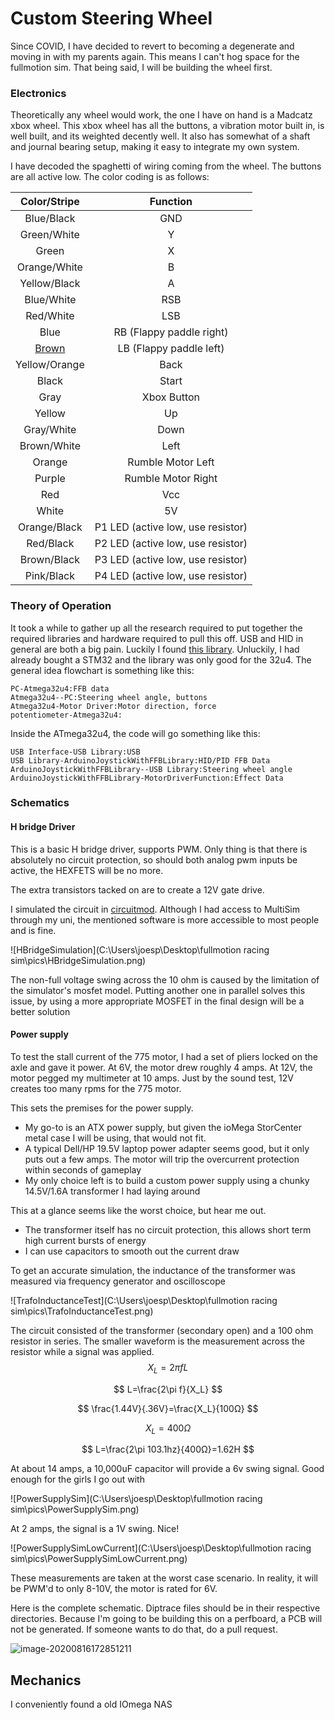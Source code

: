 # Custom Steering Wheel

Since COVID, I have decided to revert to becoming a degenerate and moving in with my parents again. This means I can't hog space for the fullmotion sim. That being said, I will be building the wheel first.

### Electronics

Theoretically any wheel would work, the one I have on hand is a Madcatz xbox wheel. This xbox wheel has all the buttons, a vibration motor built in, is well built, and its weighted decently well. It also has somewhat of a shaft and journal bearing setup, making it easy to integrate my own system.

I have decoded the spaghetti of wiring coming from the wheel. The buttons are all active low. The color coding is as follows:

|             Color/Stripe              |         Function         |
| :-----------------------------------: | :----------------------: |
|              Blue/Black              |           GND            |
|              Green/White              |            Y             |
|                 Green                 |            X             |
|             Orange/White              |            B             |
|             Yellow/Black              |            A             |
|              Blue/White               |           RSB            |
|               Red/White               |           LSB            |
|                 Blue                  | RB (Flappy paddle right) |
| [Brown](https://youtu.be/lzqCQxi3ENE) | LB (Flappy paddle left)  |
| Yellow/Orange | Back |
| Black | Start |
| Gray | Xbox Button |
| Yellow | Up |
|              Gray/White               |               Down                |
|              Brown/White              |               Left                |
|                Orange                 |         Rumble Motor Left         |
|                Purple                 |        Rumble Motor Right         |
|                  Red                  |                Vcc                |
| White | 5V |
| Orange/Black | P1 LED (active low, use resistor) |
| Red/Black | P2 LED (active low, use resistor) |
| Brown/Black | P3 LED (active low, use resistor) |
| Pink/Black | P4 LED (active low, use resistor) |

### Theory of Operation

It took a while to gather up all the research required to put together the required libraries and hardware required to pull this off. USB and HID in general are both a big pain. Luckily I found [this library](https://github.com/YukMingLaw/ArduinoJoystickWithFFBLibrary). Unluckily, I had already bought a STM32 and the library was only good for the 32u4. The general idea flowchart is something like this:

```sequence
PC-Atmega32u4:FFB data
Atmega32u4--PC:Steering wheel angle, buttons
Atmega32u4-Motor Driver:Motor direction, force
potentiometer-Atmega32u4:
```

Inside the ATmega32u4, the code will go something like this:

```sequence
USB Interface-USB Library:USB
USB Library-ArduinoJoystickWithFFBLibrary:HID/PID FFB Data
ArduinoJoystickWithFFBLibrary--USB Library:Steering wheel angle
ArduinoJoystickWithFFBLibrary-MotorDriverFunction:Effect Data
```

### Schematics

#### H bridge Driver

This is a basic H bridge driver, supports PWM. Only thing is that there is absolutely no circuit protection, so should both analog pwm inputs be active, the HEXFETS will be no more.

The extra transistors tacked on are to create a 12V gate drive.

I simulated the circuit in [circuitmod](https://sourceforge.net/projects/circuitmod/). Although I had access to MultiSim through my uni, the mentioned software is more accessible to most people and is fine.

![HBridgeSimulation](C:\Users\joesp\Desktop\fullmotion racing sim\pics\HBridgeSimulation.png)

The non-full voltage swing across the 10 ohm is caused by the limitation of the simulator's mosfet model. Putting another one in parallel solves this issue, by using a more appropriate MOSFET in the final design will be a better solution

#### Power supply

To test the stall current of the 775 motor, I had a set of pliers locked on the axle and gave it power. At 6V, the motor drew roughly 4 amps. At 12V, the motor pegged my multimeter at 10 amps. Just by the sound test, 12V creates too many rpms for the 775 motor.

This sets the premises for the power supply. 

- My go-to is an ATX power supply, but given the ioMega StorCenter metal case I will be using, that would not fit. 
- A typical Dell/HP 19.5V laptop power adapter seems good, but it only puts out a few amps. The motor will trip the overcurrent protection within seconds of gameplay
- My only choice left is to build a custom power supply using a chunky 14.5V/1.6A transformer I had laying around

This at a glance seems like the worst choice, but hear me out. 

- The transformer itself has no circuit protection, this allows short term high current bursts of energy
- I can use capacitors to smooth out the current draw

To get an accurate simulation, the inductance of the transformer was measured via frequency generator and oscilloscope

![TrafoInductanceTest](C:\Users\joesp\Desktop\fullmotion racing sim\pics\TrafoInductanceTest.png)

The circuit consisted of the transformer (secondary open) and a 100 ohm resistor in series. The smaller waveform is the measurement across the resistor while a signal was applied.
$$
X_L=2\pi f L
$$

$$
L=\frac{2\pi f}{X_L}
$$

$$
\frac{1.44V}{.36V}=\frac{X_L}{100Ω}
$$

$$
X_L=400Ω
$$

$$
L=\frac{2\pi 103.1hz}{400Ω}=1.62H
$$

At about 14 amps, a 10,000uF capacitor will provide a 6v swing signal. Good enough for the girls I go out with

![PowerSupplySim](C:\Users\joesp\Desktop\fullmotion racing sim\pics\PowerSupplySim.png)

At 2 amps, the signal is a 1V swing. Nice!

![PowerSupplySimLowCurrent](C:\Users\joesp\Desktop\fullmotion racing sim\pics\PowerSupplySimLowCurrent.png)

These measurements are taken at the worst case scenario. In reality, it will be PWM'd to only 8-10V, the motor is rated for 6V. 

Here is the complete schematic. Diptrace files should be in their respective directories. Because I'm going to be building this on a perfboard, a PCB will not be generated. If someone wants to do that, do a pull request.

![image-20200816172851211](C:\Users\joesp\AppData\Roaming\Typora\typora-user-images\image-20200816172851211.png)

## Mechanics

I conveniently found a old IOmega NAS 

